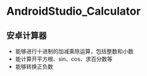 AndroidStudio_Calculator
=============================
安卓计算器
-----------------------------
* 能够进行十进制的加减乘除运算，包括整数和小数
* 能计算开平方根、sin、cos、求百分数等
* 能够转换正负数
